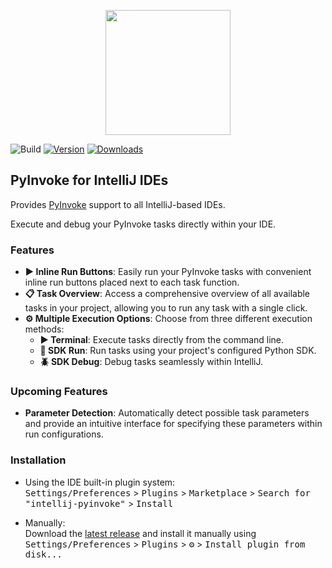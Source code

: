 <p align="center"><img height="200px" src="src/main/resources/icon/logo.svg"/></p>

![Build](https://github.com/kairaedsch/intellij-pyinvoke/workflows/Build/badge.svg)
[![Version](https://img.shields.io/jetbrains/plugin/v/com.github.kairaedsch.intellijpyinvoke.svg)](https://plugins.jetbrains.com/plugin/com.github.kairaedsch.intellijpyinvoke)
[![Downloads](https://img.shields.io/jetbrains/plugin/d/com.github.kairaedsch.intellijpyinvoke.svg)](https://plugins.jetbrains.com/plugin/com.github.kairaedsch.intellijpyinvoke)

## PyInvoke for IntelliJ IDEs
<!-- Plugin description -->
Provides [PyInvoke](https://github.com/pyinvoke/invoke) support to all IntelliJ-based IDEs.

Execute and debug your PyInvoke tasks directly within your IDE.

### Features
- **▶️ Inline Run Buttons**: Easily run your PyInvoke tasks with convenient inline run buttons placed next to each task function.
- **📋 Task Overview**: Access a comprehensive overview of all available tasks in your project, allowing you to run any task with a single click.
- **⚙️ Multiple Execution Options**: Choose from three different execution methods:
    - **▶️ Terminal**: Execute tasks directly from the command line.
    - **🐍 SDK Run**: Run tasks using your project's configured Python SDK.
    - **🪲 SDK Debug**: Debug tasks seamlessly within IntelliJ.

### Upcoming Features
- **Parameter Detection**: Automatically detect possible task parameters and provide an intuitive interface for specifying these parameters within run configurations.
<!-- Plugin description end -->

### Installation
- Using the IDE built-in plugin system:\
  <kbd>Settings/Preferences</kbd> > <kbd>Plugins</kbd> > <kbd>Marketplace</kbd> > <kbd>Search for "intellij-pyinvoke"</kbd> >
  <kbd>Install</kbd>
  
- Manually:\
  Download the [latest release](https://github.com/kairaedsch/intellij-pyinvoke/releases/latest) and install it manually using
  <kbd>Settings/Preferences</kbd> > <kbd>Plugins</kbd> > <kbd>⚙️</kbd> > <kbd>Install plugin from disk...</kbd>
